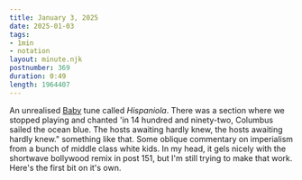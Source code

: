 ```yaml
---
title: January 3, 2025
date: 2025-01-03
tags:
- 1min
- notation
layout: minute.njk
postnumber: 369
duration: 0:49
length: 1964407
---
```

An unrealised [Baby](https://listenfastermusic.bandcamp.com/album/the-prisoner-wanted-to-wrestle) tune called *Hispaniola*.  There was a section where we stopped playing and chanted 'in 14 hundred and ninety-two, Columbus sailed the ocean blue. The hosts awaiting hardly knew, the hosts awaiting hardly knew." something like that. Some oblique commentary on imperialism from a bunch of middle class white kids. In my head, it gels nicely with the shortwave bollywood remix in post 151, but I'm still trying to make that work. Here's the first bit on it's own.  